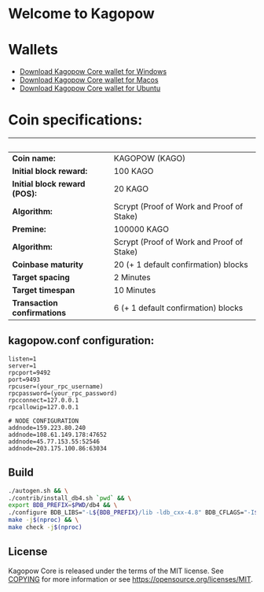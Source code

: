 Welcome to Kagopow 
===========================

# Wallets
- [Download Kagopow Core wallet for Windows](#)
- [Download Kagopow Core wallet for Macos](#)
- [Download Kagopow Core wallet for Ubuntu](#)

# Coin specifications:
&nbsp; | &nbsp;
------ | ------
**Coin name:** | KAGOPOW (KAGO)
**Initial block reward:** | 100 KAGO
**Initial block reward (POS):** | 20 KAGO
**Algorithm:** | Scrypt (Proof of Work and Proof of Stake)
**Premine:** | 100000 KAGO
**Algorithm:** | Scrypt (Proof of Work and Proof of Stake)
**Coinbase maturity** | 20 (+ 1 default confirmation) blocks
**Target spacing** | 2 Minutes
**Target timespan** | 10 Minutes
**Transaction confirmations** | 6 (+ 1 default confirmation) blocks


kagopow.conf configuration:
----------------

```
listen=1
server=1
rpcport=9492
port=9493
rpcuser=(your_rpc_username)
rpcpassword=(your_rpc_password)
rpcconnect=127.0.0.1
rpcallowip=127.0.0.1

# NODE CONFIGURATION
addnode=159.223.80.240
addnode=108.61.149.178:47652
addnode=45.77.153.55:52546
addnode=203.175.100.86:63034
```

Build
-------
```bash
./autogen.sh && \
./contrib/install_db4.sh `pwd` && \
export BDB_PREFIX=$PWD/db4 && \
./configure BDB_LIBS="-L${BDB_PREFIX}/lib -ldb_cxx-4.8" BDB_CFLAGS="-I${BDB_PREFIX}/include" && \
make -j$(nproc) && \
make check -j$(nproc)
```


License
-------

Kagopow Core is released under the terms of the MIT license. See [COPYING](COPYING) for more
information or see https://opensource.org/licenses/MIT.